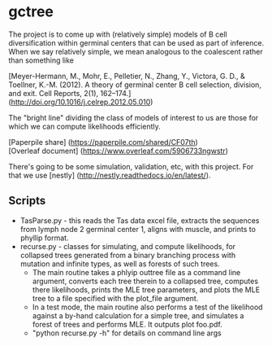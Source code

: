 # gctree

The project is to come up with (relatively simple) models of B cell diversification within germinal centers that can be used as part of inference. When we say relatively simple, we mean analogous to the coalescent rather than something like

[Meyer-Hermann, M., Mohr, E., Pelletier, N., Zhang, Y., Victora, G. D., & Toellner, K.-M. (2012). A theory of germinal center B cell selection, division, and exit. Cell Reports, 2(1), 162–174.] (http://doi.org/10.1016/j.celrep.2012.05.010)

The "bright line" dividing the class of models of interest to us are those for which we can compute likelihoods efficiently.

[Paperpile share] (https://paperpile.com/shared/CF07th)  
[Overleaf document] (https://www.overleaf.com/5906733ngwstr)

There's going to be some simulation, validation, etc, with this project. For that we use [nestly] (http://nestly.readthedocs.io/en/latest/).

## Scripts

* TasParse.py - this reads the Tas data excel file, extracts the sequences from lymph node 2 germinal center 1, aligns with muscle, and prints to phyllip format.
* recurse.py - classes for simulating, and compute likelihoods, for collapsed trees generated from a binary branching process with mutation and infinite types, as well as forests of such trees.
	* The main routine takes a phlyip outtree file as a command line argument, converts each tree therein to a collapsed tree, computes there likelihoods, prints the MLE tree parameters, and plots the MLE tree to a file specified with the plot_file argument.
	* In a test mode, the main routine also performs a test of the likelihood against a by-hand calculation for a simple tree, and simulates a forest of trees and performs MLE. It outputs plot foo.pdf.
	* "python recurse.py -h" for details on command line args
